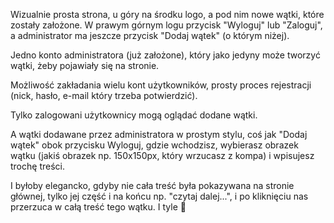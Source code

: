 Wizualnie prosta strona,
u góry na środku logo,
a pod nim nowe wątki, które zostały założone.
W prawym górnym logu przycisk "Wyloguj" lub "Zaloguj", a administrator ma jeszcze przycisk "Dodaj wątek"
(o którym niżej).

Jedno konto administratora (już założone), który jako jedyny może tworzyć wątki, żeby pojawiały się na stronie.

Możliwość zakładania wielu kont użytkowników, prosty proces rejestracji (nick, hasło, e-mail który trzeba potwierdzić).

Tylko zalogowani użytkownicy mogą oglądać dodane wątki.

A wątki dodawane przez administratora w prostym stylu, coś jak "Dodaj wątek" obok przycisku Wyloguj, gdzie wchodzisz, wybierasz obrazek wątku (jakiś obrazek np. 150x150px, który wrzucasz z kompa) i wpisujesz trochę treści.

I byłoby elegancko, gdyby nie cała treść była pokazywana na stronie głównej, tylko jej część i na końcu np. "czytaj dalej...", i po kliknięciu nas przerzuca w całą treść tego wątku. I tyle 🙂

